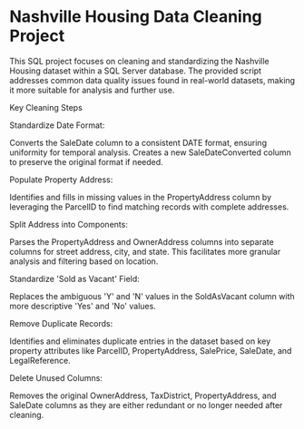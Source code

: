 # Nashville Housing Data Cleaning Project

This SQL project focuses on cleaning and standardizing the Nashville Housing dataset within a SQL Server database. The provided script addresses common data quality issues found in real-world datasets, making it more suitable for analysis and further use.

Key Cleaning Steps

Standardize Date Format:

Converts the SaleDate column to a consistent DATE format, ensuring uniformity for temporal analysis.
Creates a new SaleDateConverted column to preserve the original format if needed.

Populate Property Address:

Identifies and fills in missing values in the PropertyAddress column by leveraging the ParcelID to find matching records with complete addresses.

Split Address into Components:

Parses the PropertyAddress and OwnerAddress columns into separate columns for street address, city, and state. This facilitates more granular analysis and filtering based on location.

Standardize 'Sold as Vacant' Field:

Replaces the ambiguous 'Y' and 'N' values in the SoldAsVacant column with more descriptive 'Yes' and 'No' values.

Remove Duplicate Records:

Identifies and eliminates duplicate entries in the dataset based on key property attributes like ParcelID, PropertyAddress, SalePrice, SaleDate, and LegalReference.

Delete Unused Columns:

Removes the original OwnerAddress, TaxDistrict, PropertyAddress, and SaleDate columns as they are either redundant or no longer needed after cleaning.
